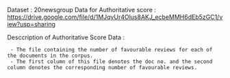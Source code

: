Dataset : 20newsgroup 
Data for Authoritative score : https://drive.google.com/file/d/1MJqyUr4Olus8AKJ_ecbeMMH6dEb5zGC1/view?usp=sharing

Desccription of Authoritative Score Data : 


     - The file containing the number of favourable reviews for each of the documents in the corpus.
     - The first column of this file denotes the doc no. and the second column denotes the corresponding number of favourable reviews.
